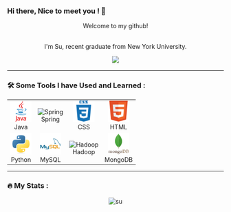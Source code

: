 ### Hi there, Nice to meet you ! 👋<br>
<div align="center"> Welcome to my github! <br><br>

 I'm Su, recent graduate from New York University. </div>


<div align="center">
  <img src="https://media.giphy.com/media/v1.Y2lkPTc5MGI3NjExZDdvNjJsdXdqaGJveGxkbmlibG1sZTgyYjg5a2V2YmpybXJrdW1pZCZlcD12MV9pbnRlcm5hbF9naWZfYnlfaWQmY3Q9Zw/j7k6JOp8LufhXspVfu/giphy.gif" width="50%"/>
</div>

<!--

**su-win/su-win** is a ✨ _special_ ✨ repository because its `README.md` (this file) appears on your GitHub profile.

-->

---

### :hammer_and_wrench: Some Tools I have Used and Learned :
<div align="center">
<table>
  <tr>
    <td align="center">
      <img src="https://github.com/devicons/devicon/blob/master/icons/java/java-original-wordmark.svg" title="Java" alt="Java" width="50" height="50">
      <br>Java
    </td>
   <td align="center">
      <img src="https://www.vectorlogo.zone/logos/springio/springio-icon.svg" title="Spring" alt="Spring" width="50" height="50">
      <br>Spring
   </td>
    <td align="center">
      <img src="https://github.com/devicons/devicon/blob/master/icons/css3/css3-plain-wordmark.svg" title="CSS3" alt="CSS" width="50" height="50">
      <br>CSS
    </td>
    <td align="center">
      <img src="https://github.com/devicons/devicon/blob/master/icons/html5/html5-original.svg" title="HTML5" alt="HTML" width="50" height="50">
      <br>HTML
    </td>
  </tr>
  <tr>
    <td align="center">
      <img src="https://raw.githubusercontent.com/devicons/devicon/master/icons/python/python-original.svg" title="Python" alt="Python" width="50" height="50">
      <br>Python
    </td>
    <td align="center">
      <img src="https://github.com/devicons/devicon/blob/master/icons/mysql/mysql-original-wordmark.svg" title="MySQL" alt="MySQL" width="50" height="50">
      <br>MySQL
    </td>
    <td align="center">
      <img src="https://www.vectorlogo.zone/logos/apache_hadoop/apache_hadoop-icon.svg" title="Hadoop" alt="Hadoop" width="50" height="50">
      <br>Hadoop
    </td>
    <td align="center">
      <img src="https://raw.githubusercontent.com/devicons/devicon/master/icons/mongodb/mongodb-original-wordmark.svg" title="MongoDB" alt="MongoDB" width="50" height="50">
      <br>MongoDB
    </td>
  </tr>
</table>
</div>

---
### :fire: My Stats :
<div align="center">
 <p><img align="center" src="https://github-readme-stats.vercel.app/api/top-langs?username=su-win&show_icons=true&locale=en&layout=compact&theme=vision-friendly-dark" alt="su" /></p>
</div>




